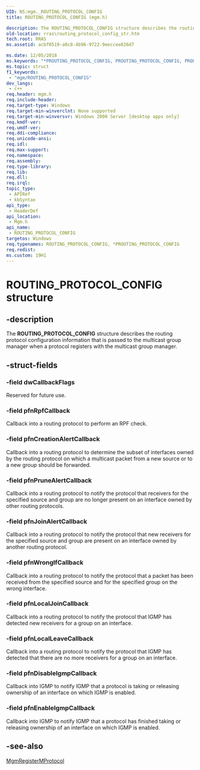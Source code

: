 ```yaml
---
UID: NS:mgm._ROUTING_PROTOCOL_CONFIG
title: ROUTING_PROTOCOL_CONFIG (mgm.h)

description: The ROUTING_PROTOCOL_CONFIG structure describes the routing protocol configuration information that is passed to the multicast group manager when a protocol registers with the multicast group manager.
old-location: rras\routing_protocol_config_str.htm
tech.root: RRAS
ms.assetid: acbf0519-a0c8-4b96-9722-9eeccee026d7

ms.date: 12/05/2018
ms.keywords: "*PROUTING_PROTOCOL_CONFIG, PROUTING_PROTOCOL_CONFIG, PROUTING_PROTOCOL_CONFIG structure pointer [RAS], ROUTING_PROTOCOL_CONFIG, ROUTING_PROTOCOL_CONFIG structure [RAS], _mpr_routing_protocol_config_str, mgm/PROUTING_PROTOCOL_CONFIG, mgm/ROUTING_PROTOCOL_CONFIG, rras.routing_protocol_config_str"
ms.topic: struct
f1_keywords: 
 - "mgm/ROUTING_PROTOCOL_CONFIG"
dev_langs:
 - c++
req.header: mgm.h
req.include-header: 
req.target-type: Windows
req.target-min-winverclnt: None supported
req.target-min-winversvr: Windows 2000 Server [desktop apps only]
req.kmdf-ver: 
req.umdf-ver: 
req.ddi-compliance: 
req.unicode-ansi: 
req.idl: 
req.max-support: 
req.namespace: 
req.assembly: 
req.type-library: 
req.lib: 
req.dll: 
req.irql: 
topic_type:
 - APIRef
 - kbSyntax
api_type:
 - HeaderDef
api_location:
 - Mgm.h
api_name:
 - ROUTING_PROTOCOL_CONFIG
targetos: Windows
req.typenames: ROUTING_PROTOCOL_CONFIG, *PROUTING_PROTOCOL_CONFIG
req.redist: 
ms.custom: 19H1
---
```


# ROUTING_PROTOCOL_CONFIG structure


## -description


The 
<b>ROUTING_PROTOCOL_CONFIG</b> structure describes the routing protocol configuration information that is passed to the multicast group manager when a protocol registers with the multicast group manager.


## -struct-fields




### -field dwCallbackFlags

Reserved for future use.


### -field pfnRpfCallback

Callback into a routing protocol to perform an RPF check.


### -field pfnCreationAlertCallback

Callback into a routing protocol to determine the subset of interfaces owned by the routing protocol on which a multicast packet from a new source or to a new group should be forwarded.


### -field pfnPruneAlertCallback

Callback into a routing protocol to notify the protocol that receivers for the specified source and group are no longer present on an interface owned by other routing protocols.


### -field pfnJoinAlertCallback

Callback into a routing protocol to notify the protocol that new receivers for the specified source and group are present on an interface owned by another routing protocol.


### -field pfnWrongIfCallback

Callback into a routing protocol to notify the protocol that a packet has been received from the specified source and for the specified group on the wrong interface.


### -field pfnLocalJoinCallback

Callback into a routing protocol to notify the protocol that IGMP has detected new receivers for a group on an interface.


### -field pfnLocalLeaveCallback

Callback into a routing protocol to notify the protocol that IGMP has detected that there are no more receivers for a group on an interface.


### -field pfnDisableIgmpCallback

Callback into IGMP to notify IGMP that a protocol is taking or releasing ownership of an interface on which IGMP is enabled.


### -field pfnEnableIgmpCallback

Callback into IGMP to notify IGMP that a protocol has finished taking or releasing ownership of an interface on which IGMP is enabled.


## -see-also




<a href="https://docs.microsoft.com/windows/desktop/api/mgm/nf-mgm-mgmregistermprotocol">MgmRegisterMProtocol</a>
 

 

